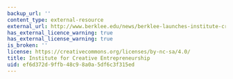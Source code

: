 ```yaml
---
backup_url: ''
content_type: external-resource
external_url: http://www.berklee.edu/news/berklee-launches-institute-creative-entrepreneurship-panos-panay-named-founding-managing
has_external_licence_warning: true
has_external_license_warning: true
is_broken: ''
license: https://creativecommons.org/licenses/by-nc-sa/4.0/
title: Institute for Creative Entrepreneurship
uid: ef6d372d-9ffb-48c9-8a0a-5df6c3f315ed
---
```

